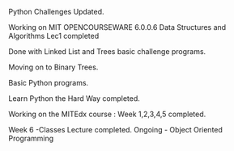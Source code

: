 Python Challenges Updated.

Working on MIT OPENCOURSEWARE 6.0.0.6 Data Structures and Algorithms
Lec1 completed

Done with Linked List and Trees basic challenge programs. 

Moving on to Binary Trees. 

Basic Python programs.

Learn Python the Hard Way completed.

Working on the MITEdx course :
Week 1,2,3,4,5 completed.


Week 6 -Classes Lecture completed.  Ongoing - Object Oriented Programming


